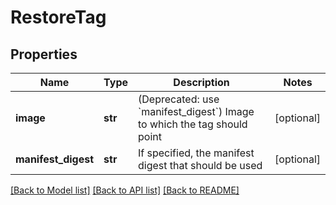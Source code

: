 # RestoreTag

## Properties
Name | Type | Description | Notes
------------ | ------------- | ------------- | -------------
**image** | **str** | (Deprecated: use &#x60;manifest_digest&#x60;) Image to which the tag should point | [optional] 
**manifest_digest** | **str** | If specified, the manifest digest that should be used | [optional] 

[[Back to Model list]](../README.md#documentation-for-models) [[Back to API list]](../README.md#documentation-for-api-endpoints) [[Back to README]](../README.md)


